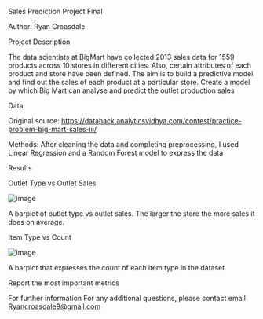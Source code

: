 Sales Prediction Project Final

Author: Ryan Croasdale

Project Description

The data scientists at BigMart have collected 2013 sales data for 1559 products across 10 stores in different cities. Also, certain attributes of each product and store have been defined. The aim is to build a predictive model and find out the sales of each product at a particular store. Create a model by which Big Mart can analyse and predict the outlet production sales

Data:

Original source: https://datahack.analyticsvidhya.com/contest/practice-problem-big-mart-sales-iii/

Methods:
After cleaning the data and completing preprocessing, I used Linear Regression and a Random Forest model to express the data

Results

Outlet Type vs Outlet Sales

![image](https://user-images.githubusercontent.com/105382201/176932310-c29e25f1-3953-4c9b-be15-01e987d80027.png)

A barplot of outlet type vs outlet sales. The larger the store the more sales it does on average.

Item Type vs Count

![image](https://user-images.githubusercontent.com/105382201/176947558-b04d24aa-a6a1-4ef8-add1-c1b65f61f5e8.png)

A barplot that expresses the count of each item type in the dataset

Report the most important metrics


For further information
For any additional questions, please contact email
Ryancroasdale9@gmail.com
